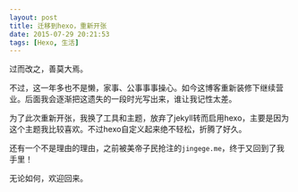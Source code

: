 ```yaml
---
layout: post
title: 迁移到hexo，重新开张
date: 2015-07-29 20:21:53
tags: [Hexo, 生活]
---
```


过而改之，善莫大焉。

不过，这一年多也不是懒，家事、公事事事操心。如今这博客重新装修下继续营业。后面我会逐渐把这遗失的一段时光写出来，谁让我记性太差。

为了此次重新开张，我换了工具和主题，放弃了jekyll转而启用hexo，主要是因为这个主题我比较喜欢。不过hexo自定义起来绝不轻松，折腾了好久。

还有一个不是理由的理由，之前被美帝子民抢注的`jingege.me`，终于又回到了我手里！

无论如何，欢迎回来。